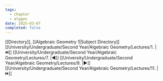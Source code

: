 ```yaml
---
tags:
  - chapter
  - alggeo
date: 2025-03-07
completed: false
---
```

[[Directory]], [[Algebraic Geometry 1|Subject Directory]]
[[University/Undergraduate/Second Year/Algebraic Geometry/Lectures/1. |🞀🞀]] [[University/Undergraduate/Second Year/Algebraic Geometry/Lectures/7. |◀]] [[University/Undergraduate/Second Year/Algebraic Geometry/Lectures/9. |▶]] [[University/Undergraduate/Second Year/Algebraic Geometry/Lectures/11. |🞂🞂]]
# 
## 
### 